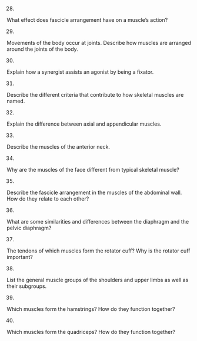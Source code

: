 28. 

What effect does fascicle arrangement have on a muscle’s action?

29. 

Movements of the body occur at joints. Describe how muscles are arranged
around the joints of the body.

30. 

Explain how a synergist assists an agonist by being a fixator.

31. 

Describe the different criteria that contribute to how skeletal muscles are
named.

32. 

Explain the difference between axial and appendicular muscles.

33. 

Describe the muscles of the anterior neck.

34. 

Why are the muscles of the face different from typical skeletal muscle?

35. 

Describe the fascicle arrangement in the muscles of the abdominal wall. How do
they relate to each other?

36. 

What are some similarities and differences between the diaphragm and the
pelvic diaphragm?

37. 

The tendons of which muscles form the rotator cuff? Why is the rotator cuff
important?

38. 

List the general muscle groups of the shoulders and upper limbs as well as
their subgroups.

39. 

Which muscles form the hamstrings? How do they function together?

40. 

Which muscles form the quadriceps? How do they function together?

